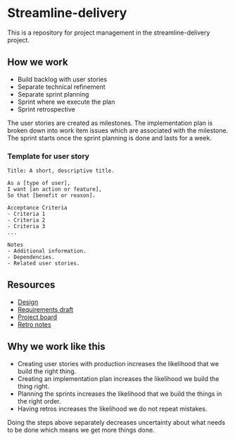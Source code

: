 # Streamline-delivery
This is a repository for project management in the streamline-delivery project.

## How we work
- Build backlog with user stories
- Separate technical refinement
- Separate sprint planning
- Sprint where we execute the plan
- Sprint retrospective

The user stories are created as milestones.
The implementation plan is broken down into work item issues which are associated with the milestone.
The sprint starts once the sprint planning is done and lasts for a week.


### Template for user story
```
Title: A short, descriptive title.

As a [type of user],
I want [an action or feature],
So that [benefit or reason].

Acceptance Criteria
- Criteria 1
- Criteria 2
- Criteria 3
...

Notes
- Additional information.
- Dependencies.
- Related user stories.
```

## Resources
- [Design](https://www.figma.com/file/jfcyr8KAdFYhXDVyZLfYf2/Trailblazer-mock?type=design&node-id=0-1&mode=design&t=bM8tgbpJXEaK9RGt-0)
- [Requirements draft](https://docs.google.com/document/d/13FdNjrMG0bIwpHuuo_ZGFDdGhhLRDWD4Er8ErgR27rQ/edit#heading=h.r3cf4lonoo68)
- [Project board]()
- [Retro notes](https://docs.google.com/document/d/1eQK6LefuQx0Xua1z5Lri-LDPNr0cpFhXsLBrRIQNSTw/edit?usp=sharing)


## Why we work like this
- Creating user stories with production increases the likelihood that we build the right thing.
- Creating an implementation plan increases the likelihood we build the thing right.
- Planning the sprints increases the likelihood that we build the things in the right order.
- Having retros increases the likelihood we do not repeat mistakes.

Doing the steps above separately decreases uncertainty about what needs to be done which means we get more things done.
